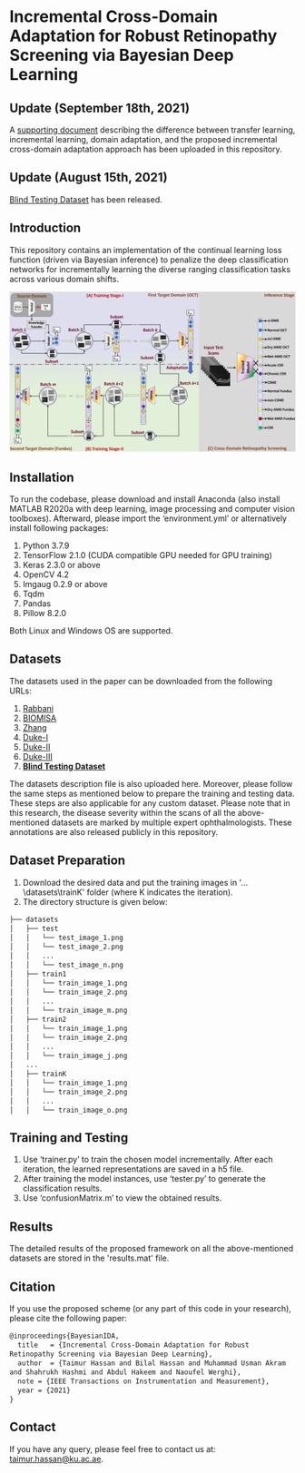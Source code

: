 # Incremental Cross-Domain Adaptation for Robust Retinopathy Screening via Bayesian Deep Learning

## Update (September 18th, 2021)
A [supporting document](https://github.com/taimurhassan/continual_learning/blob/main/Supporting_Document.pdf) describing the difference between transfer learning, incremental learning, domain adaptation, and the proposed incremental cross-domain adaptation approach has been uploaded in this repository.

## Update (August 15th, 2021)
[Blind Testing Dataset](https://drive.google.com/file/d/13wFqJ2-uC2CAOqv1rg9fJJcyBD1wJT6w/view?usp=sharing) has been released.

## Introduction
This repository contains an implementation of the continual learning loss function (driven via Bayesian inference) to penalize the deep classification networks for incrementally learning the diverse ranging classification tasks across various domain shifts.

![CL](/images/BD3.png)

## Installation
To run the codebase, please download and install Anaconda (also install MATLAB R2020a with deep learning, image processing and computer vision toolboxes). Afterward, please import the ‘environment.yml’ or alternatively install following packages: 
1. Python 3.7.9 
2. TensorFlow 2.1.0 (CUDA compatible GPU needed for GPU training) 
3. Keras 2.3.0 or above 
4. OpenCV 4.2 
5. Imgaug 0.2.9 or above 
6. Tqdm 
7. Pandas
8. Pillow 8.2.0

Both Linux and Windows OS are supported.

## Datasets
The datasets used in the paper can be downloaded from the following URLs: 

1. [Rabbani](https://sites.google.com/site/hosseinrabbanikhorasgani/datasets-1)
2. [BIOMISA](https://data.mendeley.com/datasets/trghs22fpg/3)
3. [Zhang](https://data.mendeley.com/datasets/rscbjbr9sj/3)
4. [Duke-I](http://people.duke.edu/~sf59/RPEDC_Ophth_2013_dataset.htm)
5. [Duke-II](http://people.duke.edu/~sf59/Chiu_BOE_2014_dataset.htm)
6. [Duke-III](http://people.duke.edu/~sf59/Srinivasan_BOE_2014_dataset.htm)
7. [**Blind Testing Dataset**](https://drive.google.com/file/d/13wFqJ2-uC2CAOqv1rg9fJJcyBD1wJT6w/view?usp=sharing)

The datasets description file is also uploaded here. Moreover, please follow the same steps as mentioned below to prepare the training and testing data. These steps are also applicable for any custom dataset. Please note that in this research, the disease severity within the scans of all the above-mentioned datasets are marked by multiple expert ophthalmologists. These annotations are also released publicly in this repository.

## Dataset Preparation

1. Download the desired data and put the training images in '…\datasets\trainK' folder (where K indicates the iteration).
2. The directory structure is given below:
```
├── datasets
│   ├── test
│   │   └── test_image_1.png
│   │   └── test_image_2.png
│   │   ...
│   │   └── test_image_n.png
│   ├── train1
│   │   └── train_image_1.png
│   │   └── train_image_2.png
│   │   ...
│   │   └── train_image_m.png
│   ├── train2
│   │   └── train_image_1.png
│   │   └── train_image_2.png
│   │   ...
│   │   └── train_image_j.png
│   ...
│   ├── trainK
│   │   └── train_image_1.png
│   │   └── train_image_2.png
│   │   ...
│   │   └── train_image_o.png
```

## Training and Testing
1. Use ‘trainer.py’ to train the chosen model incrementally. After each iteration, the learned representations are saved in a h5 file.
2. After training the model instances, use ‘tester.py’ to generate the classification results.
3. Use ‘confusionMatrix.m’ to view the obtained results. 

## Results
The detailed results of the proposed framework on all the above-mentioned datasets are stored in the 'results.mat' file. 

## Citation
If you use the proposed scheme (or any part of this code in your research), please cite the following paper:

```
@inproceedings{BayesianIDA,
  title   = {Incremental Cross-Domain Adaptation for Robust Retinopathy Screening via Bayesian Deep Learning},
  author  = {Taimur Hassan and Bilal Hassan and Muhammad Usman Akram and Shahrukh Hashmi and Abdul Hakeem and Naoufel Werghi},
  note = {IEEE Transactions on Instrumentation and Measurement},
  year = {2021}
}
```

## Contact
If you have any query, please feel free to contact us at: taimur.hassan@ku.ac.ae.
